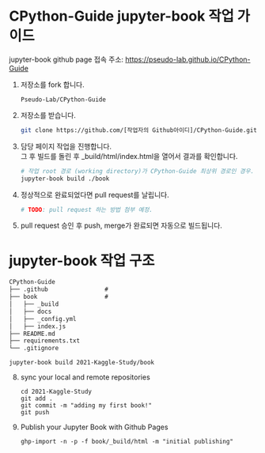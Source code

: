 # CPython-Guide jupyter-book 작업 가이드

jupyter-book github page 접속 주소: https://pseudo-lab.github.io/CPython-Guide

1. 저장소를 fork 합니다.

   ```
   Pseudo-Lab/CPython-Guide
   ```

2. 저장소를 받습니다.

   ```bash
   git clone https://github.com/[작업자의 Github아이디]/CPython-Guide.git
   ```

3. 담당 페이지 작업을 진행합니다.  
그 후 빌드를 돌린 후 _build/html/index.html을 열어서 결과를 확인합니다.

   ```bash
   # 작업 root 경로 (working directory)가 CPython-Guide 최상위 경로인 경우.
   jupyter-book build ./book
   ```

4. 정상적으로 완료되었다면 pull request를 날립니다.

   ```bash
   # TODO: pull request 하는 방법 첨부 예정.
   ```

5. pull request 승인 후 push, merge가 완료되면 자동으로 빌드됩니다.



# jupyter-book 작업 구조
```Diff
CPython-Guide
├── .github                # 
├── book                   # 
│   ├── _build   
│   ├── docs
│   ├── _config.yml
│   ├── index.js
├── README.md
├── requirements.txt
└── .gitignore
```

   ```
   jupyter-book build 2021-Kaggle-Study/book
   ```

8. sync your local and remote repositories

   ```
   cd 2021-Kaggle-Study
   git add .
   git commit -m "adding my first book!"
   git push
   ```

9. Publish your Jupyter Book with Github Pages

   ```
   ghp-import -n -p -f book/_build/html -m "initial publishing"
   ```
